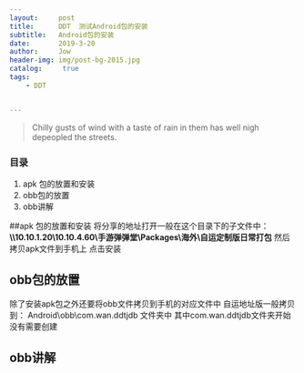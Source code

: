 ```yaml
---
layout:     post
title:      DDT  测试Android包的安装
subtitle:   Android包的安装
date:       2019-3-20
author:     Jow
header-img: img/post-bg-2015.jpg
catalog: 	 true 
tags:
    - DDT


---
```


> Chilly gusts of wind with a taste of rain in them has well nigh depeopled the streets.

### 目录
1. apk 包的放置和安装
2. obb包的放置
3. obb讲解

##apk 包的放置和安装
将分享的地址打开一般在这个目录下的子文件中：**\\\10.10.1.20\10.10.4.60\手游弹弹堂\Packages\海外\自运定制版日常打包**
然后拷贝apk文件到手机上 点击安装
## obb包的放置
除了安装apk包之外还要将obb文件拷贝到手机的对应文件中
自运地址版一般拷贝到： Android\obb\com.wan.ddtjdb 文件夹中
其中com.wan.ddtjdb文件夹开始没有需要创建
## obb讲解




